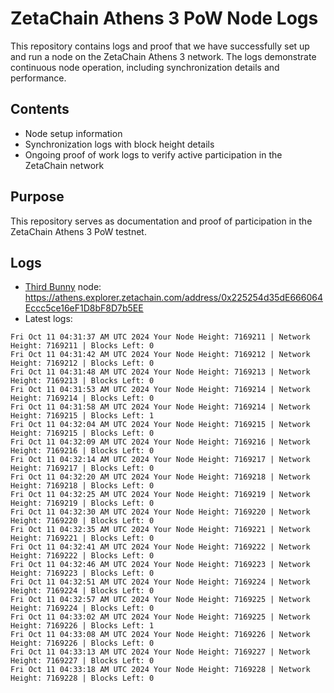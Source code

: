 # ZetaChain Athens 3 PoW Node Logs
This repository contains logs and proof that we have successfully set up and run a node on the ZetaChain Athens 3 network. The logs demonstrate continuous node operation, including synchronization details and performance.

## Contents
- Node setup information
- Synchronization logs with block height details
- Ongoing proof of work logs to verify active participation in the ZetaChain network

## Purpose
This repository serves as documentation and proof of participation in the ZetaChain Athens 3 PoW testnet.

## Logs

- [Third Bunny](https://thirdbunny.xyz/) node: https://athens.explorer.zetachain.com/address/0x225254d35dE666064Eccc5ce16eF1D8bF8D7b5EE
- Latest logs:
```
Fri Oct 11 04:31:37 AM UTC 2024 Your Node Height: 7169211 | Network Height: 7169211 | Blocks Left: 0
Fri Oct 11 04:31:42 AM UTC 2024 Your Node Height: 7169212 | Network Height: 7169212 | Blocks Left: 0
Fri Oct 11 04:31:48 AM UTC 2024 Your Node Height: 7169213 | Network Height: 7169213 | Blocks Left: 0
Fri Oct 11 04:31:53 AM UTC 2024 Your Node Height: 7169214 | Network Height: 7169214 | Blocks Left: 0
Fri Oct 11 04:31:58 AM UTC 2024 Your Node Height: 7169214 | Network Height: 7169215 | Blocks Left: 1
Fri Oct 11 04:32:04 AM UTC 2024 Your Node Height: 7169215 | Network Height: 7169215 | Blocks Left: 0
Fri Oct 11 04:32:09 AM UTC 2024 Your Node Height: 7169216 | Network Height: 7169216 | Blocks Left: 0
Fri Oct 11 04:32:14 AM UTC 2024 Your Node Height: 7169217 | Network Height: 7169217 | Blocks Left: 0
Fri Oct 11 04:32:20 AM UTC 2024 Your Node Height: 7169218 | Network Height: 7169218 | Blocks Left: 0
Fri Oct 11 04:32:25 AM UTC 2024 Your Node Height: 7169219 | Network Height: 7169219 | Blocks Left: 0
Fri Oct 11 04:32:30 AM UTC 2024 Your Node Height: 7169220 | Network Height: 7169220 | Blocks Left: 0
Fri Oct 11 04:32:35 AM UTC 2024 Your Node Height: 7169221 | Network Height: 7169221 | Blocks Left: 0
Fri Oct 11 04:32:41 AM UTC 2024 Your Node Height: 7169222 | Network Height: 7169222 | Blocks Left: 0
Fri Oct 11 04:32:46 AM UTC 2024 Your Node Height: 7169223 | Network Height: 7169223 | Blocks Left: 0
Fri Oct 11 04:32:51 AM UTC 2024 Your Node Height: 7169224 | Network Height: 7169224 | Blocks Left: 0
Fri Oct 11 04:32:57 AM UTC 2024 Your Node Height: 7169225 | Network Height: 7169224 | Blocks Left: 0
Fri Oct 11 04:33:02 AM UTC 2024 Your Node Height: 7169225 | Network Height: 7169226 | Blocks Left: 1
Fri Oct 11 04:33:08 AM UTC 2024 Your Node Height: 7169226 | Network Height: 7169226 | Blocks Left: 0
Fri Oct 11 04:33:13 AM UTC 2024 Your Node Height: 7169227 | Network Height: 7169227 | Blocks Left: 0
Fri Oct 11 04:33:18 AM UTC 2024 Your Node Height: 7169228 | Network Height: 7169228 | Blocks Left: 0
```
